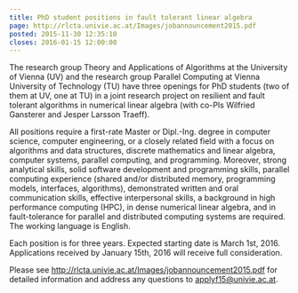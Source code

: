 ```yaml
---
title: PhD student positions in fault tolerant linear algebra
page: http://rlcta.univie.ac.at/Images/jobannouncement2015.pdf
posted: 2015-11-30 12:35:10
closes: 2016-01-15 12:00:00
---
```


The research group Theory and Applications of Algorithms at the 
University of Vienna (UV) and the research group Parallel Computing at 
Vienna University of Technology (TU) have three openings for PhD 
students (two of them at UV, one at TU) in a joint research project on 
resilient and fault tolerant algorithms in numerical linear algebra 
(with co-PIs Wilfried Gansterer and Jesper Larsson Traeff).

All positions require a first-rate Master or Dipl.-Ing. degree in 
computer science, computer engineering, or a closely related field with 
a focus on algorithms and data structures, discrete mathematics and 
linear algebra, computer systems, parallel computing, and programming. 
Moreover, strong analytical skills, solid software development and 
programming skills, parallel computing experience (shared and/or 
distributed memory, programming models, interfaces, algorithms), 
demonstrated written and oral communication skills, effective 
interpersonal skills, a background in high performance computing (HPC), 
in dense numerical linear algebra, and in fault-tolerance for parallel
and distributed computing systems are required. The working language is 
English.

Each position is for three years. Expected starting date is March 1st, 
2016. Applications received by January 15th, 2016 will receive full 
consideration.

Please see <http://rlcta.univie.ac.at/Images/jobannouncement2015.pdf> for 
detailed information and address any questions to applyf15@univie.ac.at.